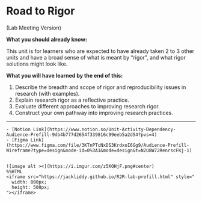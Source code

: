 # Road to Rigor
(Lab Meeting Version)

**What you should already know:**

This unit is for learners who are expected to have already taken 2 to 3 other units and have a broad sense of what is meant by “rigor”, and what rigor solutions might look like. 

**What you will have learned by the end of this:**

1. Describe the breadth and scope of rigor and reproducibility issues in research (with examples).
2. Explain research rigor as a reflective practice.
3. Evaluate different approaches to improving research rigor.
4. Construct your own pathway into improving research practices.

***

```{margin} Relevant Links
- [Notion Link](https://www.notion.so/Unit-Activity-Dependency-Audience-Prefill-9db4b777d2654f339816c99eeb5a2d54?pvs=4)   
- [Figma Link](https://www.figma.com/file/3KTnPTcNxDS3KrdxoI6Gg9/Audience-Prefill-Wireframe?type=design&node-id=0%3A1&mode=design&t=N2U8W72RenrscFKj-1)
```
```{admonition} Laboratory Information
     
![image alt ><](https://i.imgur.com/z5KOHjF.png#center) 
%%HTML
<iframe src="https://jackliddy.github.io/R2R-lab-prefill.html" style="
  width: 800px;
  height: 500px;
"></iframe>
```
